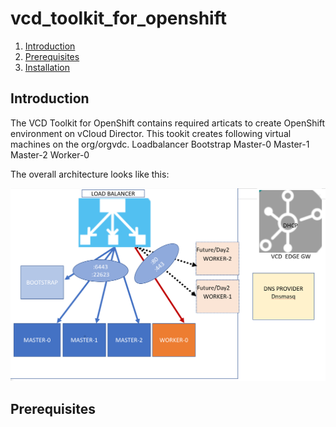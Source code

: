 # vcd_toolkit_for_openshift
1.  [Introduction](#introduction)
2.  [Prerequisites](#Prerequisites)
3.  [Installation](#installation)
## Introduction
The VCD Toolkit for OpenShift contains required articats to create OpenShift environment on vCloud Director. This tookit creates following virtual machines on the org/orgvdc. 
Loadbalancer
Bootstrap 
Master-0 
Master-1
Master-2
Worker-0

The overall architecture looks like this:
<p align="center">
<img alt="st-v2" src="Images/Arch.png"/>
</p>

## Prerequisites
